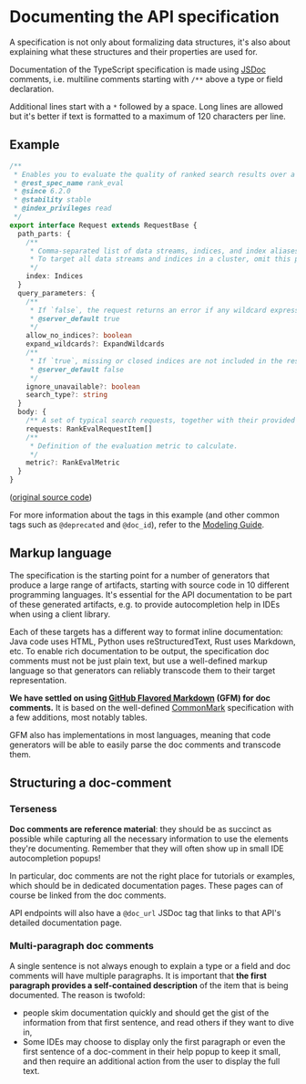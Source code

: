 # Documenting the API specification

A specification is not only about formalizing data structures, it's also about explaining what these structures and their properties are used for.

Documentation of the TypeScript specification is made using [JSDoc](https://jsdoc.app/) comments, i.e. multiline comments starting with `/**` above a type or field declaration.

Additional lines start with a `*` followed by a space. Long lines are allowed but it's better if text is formatted to a maximum of 120 characters per line.

## Example

```ts
/**
 * Enables you to evaluate the quality of ranked search results over a set of typical search queries.
 * @rest_spec_name rank_eval
 * @since 6.2.0
 * @stability stable
 * @index_privileges read
 */
export interface Request extends RequestBase {
  path_parts: {
    /**
     * Comma-separated list of data streams, indices, and index aliases used to limit the request. Wildcard (`*`) expressions are supported.
     * To target all data streams and indices in a cluster, omit this parameter or use `_all` or `*`.
     */
    index: Indices
  }
  query_parameters: {
    /**
     * If `false`, the request returns an error if any wildcard expression, index alias, or `_all` value targets only missing or closed indices. This behavior applies even if the request targets other open indices. For example, a request targeting `foo*,bar*` returns an error if an index starts with `foo` but no index starts with `bar`.
     * @server_default true
     */
    allow_no_indices?: boolean
    expand_wildcards?: ExpandWildcards
    /**
     * If `true`, missing or closed indices are not included in the response.
     * @server_default false
     */
    ignore_unavailable?: boolean
    search_type?: string
  }
  body: {
    /** A set of typical search requests, together with their provided ratings. */
    requests: RankEvalRequestItem[]
    /**
     * Definition of the evaluation metric to calculate.
     */
    metric?: RankEvalMetric
  }
}
```

([original source code](https://github.com/elastic/elasticsearch-specification/blob/main/specification/_global/rank_eval/RankEvalRequest.ts))

For more information about the tags in this example (and other common tags such
as `@deprecated` and `@doc_id`), refer to the [Modeling Guide](https://github.com/elastic/elasticsearch-specification/blob/main/docs/modeling-guide.md#additional-information).

## Markup language

The specification is the starting point for a number of generators that produce a large range of artifacts, starting with source code in 10 different programming languages. It's essential for the API documentation to be part of these generated artifacts, e.g. to provide autocompletion help in IDEs when using a client library.

Each of these targets has a different way to format inline documentation: Java code uses HTML, Python uses reStructuredText, Rust uses Markdown, etc. To enable rich documentation to be output, the specification doc comments must not be just plain text, but use a well-defined markup language so that generators can reliably transcode them to their target representation.

**We have settled on using [GitHub Flavored Markdown](https://github.github.com/gfm/) (GFM) for doc comments.** It is based on the well-defined [CommonMark](https://commonmark.org/) specification with a few additions, most notably tables.

GFM also has implementations in most languages, meaning that code generators will be able to easily parse the doc comments and transcode them.

## Structuring a doc-comment

### Terseness

**Doc comments are reference material**: they should be as succinct as possible while capturing all the necessary information to use the elements they're documenting. Remember that they will often show up in small IDE autocompletion popups!

In particular, doc comments are not the right place for tutorials or examples, which should be in dedicated documentation pages. These pages can of course be linked from the doc comments.

API endpoints will also have a `@doc_url` JSDoc tag that links to that API's detailed documentation page.

### Multi-paragraph doc comments

A single sentence is not always enough to explain a type or a field and doc comments will have multiple paragraphs. It is important that **the first paragraph provides a self-contained description** of the item that is being documented. The reason is twofold:
- people skim documentation quickly and should get the gist of the information from that first sentence, and read others if they want to dive in,
- Some IDEs may choose to display only the first paragraph or even the first sentence of a doc-comment in their help popup to keep it small, and then require an additional action from the user to display the full text.

